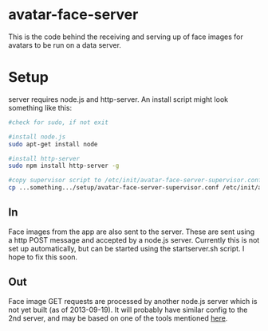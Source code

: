avatar-face-server
==================

This is the code behind the receiving and serving up of face images for avatars to be run on a data server.

# Setup #
server requires node.js and http-server. An install script might look something like this:
```bash
#check for sudo, if not exit

#install node.js
sudo apt-get install node

#install http-server
sudo npm install http-server -g

#copy supervisor script to /etc/init/avatar-face-server-supervisor.conf
cp ...something.../setup/avatar-face-server-supervisor.conf /etc/init/avatar-face-server-supervisor.conf
```


## In ##
Face images from the app are also sent to the server. These are sent using a http POST message and accepted by a node.js server. Currently this is not set up automatically, but can be started using the startserver.sh script. I hope to fix this soon.

## Out ##
Face image GET requests are processed by another node.js server which is not yet built (as of 2013-09-19). It will probably have similar config to the 2nd server, and may be based on one of the tools mentioned [here](http://stackoverflow.com/questions/16333790/node-js-quick-file-server-static-files-over-http).
